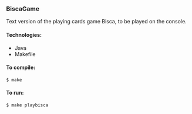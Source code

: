 ### BiscaGame
Text version of the playing cards game Bisca, to be played on the console.

#### Technologies:
- Java
- Makefile

#### To compile:
```$ make```

#### To run:
```$ make playbisca```


